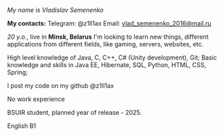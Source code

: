 *My name is Vladislav Semenenko*

**My contacts:**
Telegram: @z1ll1ax
Email: vlad_semenenko_2016@mail.ru

*20 y.o.*, live in **Minsk, Belarus**
I'm looking to learn new things, different applications from different fields, like gaming, servers, websites, etc.

High level knowledge of Java, C, C++, C# (Unity development), Git;
Basic knowledge and skills in Java EE, Hibernate, SQL, Python, HTML, CSS, Spring;

I post my code on my github @z1ll1ax

No work experience

BSUIR student, planned year of release - 2025.

English B1
